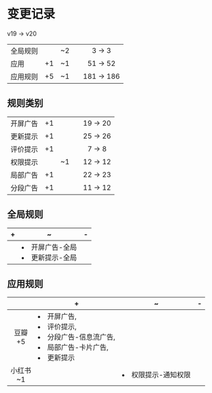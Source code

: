 # 变更记录

v19 -> v20

||||||
|-|:-:|:-:|:-:|:-:|
|全局规则||~2||3 -> 3|
|应用|+1|~1||51 -> 52|
|应用规则|+5|~1||181 -> 186|

## 规则类别

||||||
|-|:-:|:-:|:-:|:-:|
|开屏广告|+1|||19 -> 20|
|更新提示|+1|||25 -> 26|
|评价提示|+1|||7 -> 8|
|权限提示||~1||12 -> 12|
|局部广告|+1|||22 -> 23|
|分段广告|+1|||11 -> 12|

## 全局规则

|+|~|-|
|-|-|-|
||<li>开屏广告-全局<li>更新提示-全局||

## 应用规则

||+|~|-|
|:-:|-|-|-|
|豆瓣<br>+5|<li>开屏广告,<li>评价提示,<li>分段广告-信息流广告,<li>局部广告-卡片广告,<li>更新提示|||
|小红书<br>~1||<li>权限提示-通知权限||
